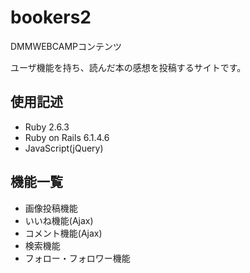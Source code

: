 # bookers2

DMMWEBCAMPコンテンツ

ユーザ機能を持ち、読んだ本の感想を投稿するサイトです。

## 使用記述

- Ruby 2.6.3
- Ruby on Rails 6.1.4.6
- JavaScript(jQuery)

## 機能一覧

- 画像投稿機能
- いいね機能(Ajax)
- コメント機能(Ajax)
- 検索機能
- フォロー・フォロワー機能